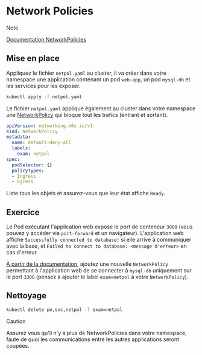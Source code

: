 # Network Policies

> [!note]
> [Documentation NetworkPolicies](https://kubernetes.io/docs/concepts/services-networking/network-policies/)

## Mise en place

Appliquez le fichier `netpol.yaml` au cluster, il va créer dans votre namespace une application contenant un pod `web-app`, un pod `mysql-db` et les services pour les exposer.

```bash
kubectl apply -f netpol.yaml
```

Le fichier `netpol.yaml` applique également au cluster dans votre namespace une [NetworkPolicy](https://kubernetes.io/docs/concepts/services-networking/network-policies/) qui bloque tout les trafics (entrant et sortant).

```yaml
apiVersion: networking.k8s.io/v1
kind: NetworkPolicy
metadata:
  name: default-deny-all
  labels:
    exam: netpol
spec:
  podSelector: {}
  policyTypes:
  - Ingress
  - Egress
```

Liste tous les objets et assurez-vous que leur état affiche `Ready`.

## Exercice

Le Pod exécutant l'application web expose le port de conteneur `3000` (vous pouvez y accéder via `port-forward` et un navigateur).
L'application web affiche `Successfully connected to database!` si elle arrive à communiquer avec la base, et `Failed to connect to database: <message d'erreur>` en cas d'erreur.

[À partir de la documentation](https://kubernetes.io/docs/concepts/services-networking/network-policies/), ajoutez une nouvelle `NetworkPolicy` permettant à l'application web de se connecter à `mysql-db` uniquement sur le port `3306` (pensez à ajouter le label `exam=netpol` à votre `NetworkPolicy`).

## Nettoyage

```bash
kubectl delete po,svc,netpol -l exam=netpol
```

> [!caution]
> Assurez vous qu'il n'y a plus de NetworkPolicies dans votre namespace, faute de quoi les communications entre les autres applications seront coupées.
